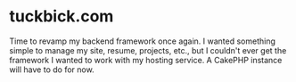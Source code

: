 tuckbick.com
============
Time to revamp my backend framework once again. I wanted something simple to manage my site, resume, projects, etc., but I couldn't ever get the framework I wanted to work with my hosting service. A CakePHP instance will have to do for now.
